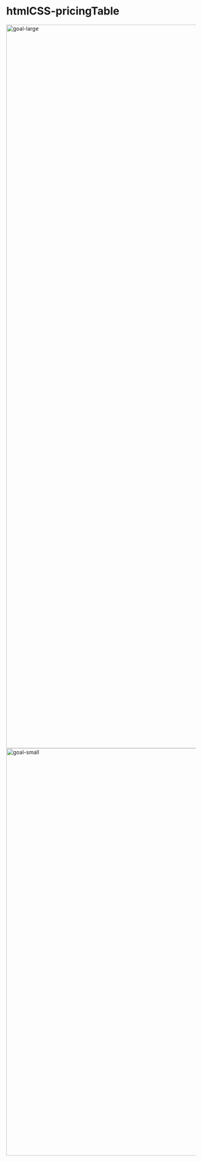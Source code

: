 # htmlCSS-pricingTable
<img width="1920" alt="goal-large" src="https://user-images.githubusercontent.com/109433343/234911178-6c489fd1-4801-49d6-877c-8b11e5f387ba.png">
<img width="1081" alt="goal-small" src="https://user-images.githubusercontent.com/109433343/234911207-11ecc068-90ef-4853-bb48-dc15d6201f32.png">

